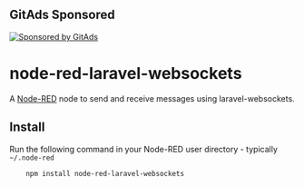 <!-- GitAds-Verify: 63T8162YTDTAJ66CR1PQ7E75CWTNPYKW -->

## GitAds Sponsored
[![Sponsored by GitAds](https://gitads.dev/v1/ad-serve?source=abewartech/node-red-laravel-websockets@github)](https://gitads.dev/v1/ad-track?source=abewartech/node-red-laravel-websockets@github)



node-red-laravel-websockets
====================

A <a href="http://nodered.org" target="_new">Node-RED</a> node to send and receive messages using laravel-websockets.

Install
-------

Run the following command in your Node-RED user directory - typically `~/.node-red`

        npm install node-red-laravel-websockets
